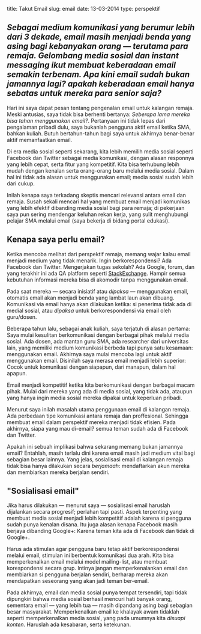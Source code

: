 title: Takut Email
slug: email
date: 13-03-2014
type: perspektif

## _Sebagai medium komunikasi yang berumur lebih dari 3 dekade, email masih menjadi benda yang asing bagi kebanyakan orang — terutama para remaja. Gelombang media sosial dan instant messaging ikut membuat keberadaan email semakin terbenam. Apa kini email sudah bukan jamannya lagi? apakah keberadaan email hanya sebatas untuk mereka para senior saja?_

Hari ini saya dapat pesan tentang pengenalan email untuk kalangan remaja. Meski antusias, saya tidak bisa berhenti bertanya: _Seberapa lama mereka bisa tahan menggunakan email?_. Pertanyaan ini tidak lepas dari pengalaman pribadi dulu, saya bukanlah pengguna aktif email ketika SMA, bahkan kuliah. Butuh bertahun-tahun bagi saya untuk akhirnya benar-benar aktif memanfaatkan email.

Di era media sosial seperti sekarang, kita lebih memilih media sosial seperti Facebook dan Twitter sebagai media komunikasi, dengan alasan responnya yang lebih cepat, serta fitur yang kompetitif. Kita bisa terhubung lebih mudah dengan kenalan serta orang-orang baru melalui media sosial. Dalam hal ini tidak ada alasan untuk menggunakan email; media sosial sudah lebih dari cukup.

Inilah kenapa saya terkadang skeptis mencari relevansi antara email dan remaja. Susah sekali mencari hal yang membuat email menjadi komunikas yang lebih efektif dibanding media sosial bagi para remaja; di pekerjaan saya pun sering mendengar keluhan rekan kerja, yang sulit menghubungi pelajar SMA melalui email (saya bekerja di bidang portal edukasi).

## Kenapa saya perlu email?

Ketika mencoba melihat dari perspektif remaja, memang wajar kalau email menjadi medium yang tidak menarik. Ingin berkorespondensi? Ada Facebook dan Twitter. Mengerjakan tugas sekolah? Ada Google, forum, dan yang terakhir ini ada QA platform seperti [StackExchange](http://stackexchange.com). Hampir semua kebutuhan informasi mereka bisa di akomodir tanpa menggunakan email.

Pada saat mereka — secara inisiatif atau _dipaksa_ — menggunakan email, otomatis email akan menjadi benda yang lambat laun akan dibuang. Komunikasi via email hanya akan dilakukan ketika: si penerima tidak ada di medial sosial, atau _dipaksa_ untuk berkorespondensi via email oleh guru/dosen.

Beberapa tahun lalu, sebagai anak kuliah, saya terjatuh di alasan pertama: Saya mulai kesulitan berkomunikasi dengan berbagai pihak melalui media sosial. Ada dosen, ada mantan guru SMA, ada researcher dari universitas lain, yang memiliki medium komunikasi berbeda tapi punya satu kesamaan: menggunakan email. Akhirnya saya mulai mencoba lagi untuk aktif menggunakan email. Disinilah saya merasa email menjadi lebih superior: Cocok untuk komunikasi dengan siapapun, dari manapun, dalam hal apapun.

Email menjadi kompetitif ketika kita berkomunikasi dengan berbagai macam pihak. Mulai dari mereka yang ada di media sosial, yang tidak ada, ataupun yang hanya ingin media sosial mereka dipakai untuk keperluan pribadi.

Menurut saya inilah masalah utama penggunaan email di kalangan remaja. Ada perbedaan tipe komunikasi antara remaja dan proffesional. Sehingga membuat email dalam perspektif mereka menjadi tidak efisien. Pada akhirnya, siapa yang mau di-email? semua teman sudah ada di Facebook dan Twitter.

Apakah ini sebuah implikasi bahwa sekarang memang bukan jamannya email? Entahlah, masih terlalu dini karena email masih jadi medium vital bagi sebagian besar lainnya. Yang jelas, sosialisasi email di kalangan remaja tidak bisa hanya dilakukan secara _berjamaah_: mendaftarkan akun mereka dan membiarkan mereka berjalan sendiri.

## "Sosialisasi email"

Jika harus dilakukan — menurut saya — sosialisasi email haruslah dijalankan secara progresif; perlahan tapi pasti. Aspek terpenting yang membuat media sosial menjadi lebih kompetitif adalah karena si pengguna sudah punya kenalan disana. Itu juga alasan kenapa Facebook masih berjaya dibanding Google+: Karena teman kita ada di Facebook dan tidak di Google+.

Harus ada stimulan agar pengguna baru tetap aktif berkorespondensi melalui email, stimulan ini berbentuk komunikasi dua arah. Kita bisa memperkenalkan email melalui model mailing-list, atau membuat korespondensi secara grup. Intinya jangan memperkenalankan email dan membiarkan si pengguna berjalan sendiri, berharap mereka akan mendapatkan seseorang yang akan jadi teman ber-email. 

Pada akhirnya, email dan media sosial punya tempat tersendiri, tapi tidak dipungkiri bahwa media sosial berhasil mencuri hati banyak orang, sementara email — yang lebih tua — masih dipandang asing bagi sebagian besar masyarakat. Memperkenalkan email ke khalayak awam tidaklah seperti memperkenalkan media sosial, yang pada umumnya kita _disuapi konten_. Haruslah ada kesabaran, serta ketekunan.

